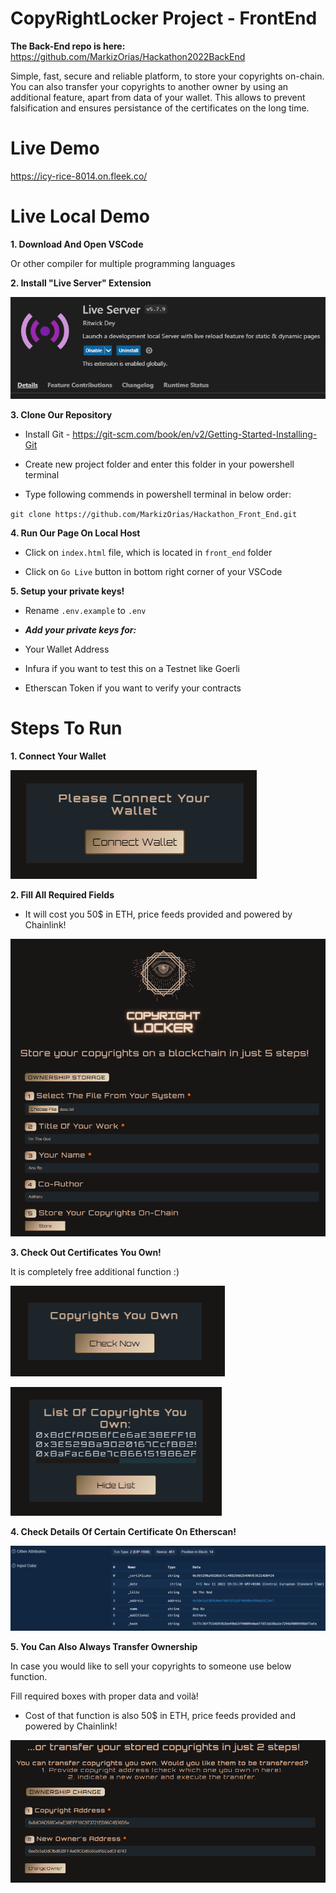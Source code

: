 
# CopyRightLocker Project - FrontEnd

**The Back-End repo is here:** https://github.com/MarkizOrias/Hackathon2022BackEnd

Simple, fast, secure and reliable platform, to store your copyrights on-chain. You can also transfer your copyrights to another owner by using an additional feature, apart from data of your wallet. This allows to prevent falsification and ensures persistance of the certificates on the long time.

# Live Demo

https://icy-rice-8014.on.fleek.co/

# Live Local Demo

**1. Download And Open VSCode**

Or other compiler for multiple programming languages

**2. Install "Live Server" Extension**

![Alt text](/readme_images/Live.PNG?raw=true "Live")

**3. Clone Our Repository**

* Install Git - https://git-scm.com/book/en/v2/Getting-Started-Installing-Git

* Create new project folder and enter this folder in your powershell terminal

* Type following commends in powershell terminal in below order:

`git clone https://github.com/MarkizOrias/Hackathon_Front_End.git`

**4. Run Our Page On Local Host**

* Click on `index.html` file, which is located in `front_end` folder

* Click on `Go Live` button in bottom right corner of your VSCode

**5. Setup your private keys!**

* Rename `.env.example` to `.env`

* ***Add your private keys for:***

- Your Wallet Address

- Infura if you want to test this on a Testnet like Goerli

- Etherscan Token if you want to verify your contracts

# Steps To Run

**1. Connect Your Wallet**

![Alt text](/readme_images/Connect.PNG?raw=true "Connect")

**2. Fill All Required Fields**

* It will cost you 50$ in ETH, price feeds provided and powered by Chainlink!

![Alt text](/readme_images/Fill.PNG?raw=true "Fill")

**3. Check Out Certificates You Own!**

It is completely free additional function :)

![Alt text](/readme_images/Copy.PNG?raw=true "Copy")

![Alt text](/readme_images/List.PNG?raw=true "List")

**4. Check Details Of Certain Certificate On Etherscan!**

![Alt text](/readme_images/Ether.PNG?raw=true "Ether")

**5. You Can Also Always Transfer Ownership**

In case you would like to sell your copyrights to someone use below function.

Fill required boxes with proper data and voilà!

* Cost of that function is also 50$ in ETH, price feeds provided and powered by Chainlink!

![Alt text](/readme_images/Transfer.PNG?raw=true "Transfer")
